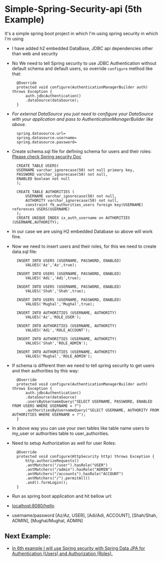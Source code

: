 # Simple-Spring-Security-api (5th Example)
It's a simple spring boot project in which I'm using spring security in which I'm using 

* I have added h2 embedded DataBase, JDBC api dependencies other than web and security
* No We need to tell Spring security to use JDBC Authentication without default schema and default users, so override `configure` method like that:

		@Override
		protected void configure(AuthenticationManagerBuilder auth) throws Exception {	
			auth.jdbcAuthentication()
			.dataSource(dataSource);
		}

* *For external DataSource you just need to configure your DataSource with your application and pass to AuthenticationManagerBuilder like above.*
	
		spring.datasource.url=
		spring.datasource.username=
		spring.datasource.password=

* Create schema.sql file for defining schema for users and their roles: [Please check Spring security Doc](https://docs.spring.io/spring-security/site/docs/current/reference/htmlsingle/#user-schema)
	
		CREATE TABLE USERS(
	    USERNAME varchar_ignorecase(50) not null primary key,
	    PASSWORD varchar_ignorecase(50) not null,
	    ENABLED boolean not null
		);
	
		CREATE TABLE AUTHORITIES (
		    USERNAME varchar_ignorecase(50) not null,
		    AUTHORITY varchar_ignorecase(50) not null,
		    constraint fk_authorities_users foreign key(USERNAME) references USERS(USERNAME)
		);
		CREATE UNIQUE INDEX ix_auth_username on AUTHORITIES (USERNAME,AUTHORITY);

* In our case we are using H2 embedded Database so above will work fine.
* Now we need to insert users and their roles, for this we need to create data.sql file:

		INSERT INTO USERS (USERNAME, PASSWORD, ENABLED) 
			VALUES('Az','Az',true);

		INSERT INTO USERS (USERNAME, PASSWORD, ENABLED) 
			VALUES('Adi','Adi',true);

		INSERT INTO USERS (USERNAME, PASSWORD, ENABLED) 
			VALUES('Shah','Shah',true);

		INSERT INTO USERS (USERNAME, PASSWORD, ENABLED) 
			VALUES('Mughal','Mughal',true);

		INSERT INTO AUTHORITIES (USERNAME, AUTHORITY)
			VALUES('Az','ROLE_USER');

		INSERT INTO AUTHORITIES (USERNAME, AUTHORITY)
			VALUES('Adi','ROLE_ACCOUNT');

		INSERT INTO AUTHORITIES (USERNAME, AUTHORITY)
			VALUES('Shah','ROLE_ADMIN');

		INSERT INTO AUTHORITIES (USERNAME, AUTHORITY)
			VALUES('Mughal','ROLE_ADMIN');
 
* If schema is different then we need to tell spring security to get users and their authorities by this way:

		@Override
		protected void configure(AuthenticationManagerBuilder auth) throws Exception {	
			auth.jdbcAuthentication()
			.dataSource(dataSource)
			.usersByUsernameQuery("SELECT USERNAME, PASSWORD, ENABLED FROM USERS WHERE USERNAME = ?")
			.authoritiesByUsernameQuery("SELECT USERNAME, AUTHORITY FROM AUTHORITIES WHERE USERNAME = ?");		
		}
* In above way you can use your own tables like table name users to my_user or authorities table to user_authorities.
* Need to setup Authorization as well for user Roles:

		@Override
		protected void configure(HttpSecurity http) throws Exception {
			http.authorizeRequests()		
			.antMatchers("/user").hasRole("USER")
			.antMatchers("/admin").hasRole("ADMIN")
			.antMatchers("/accounts").hasRole("ACCOUNT")
			.antMatchers("/").permitAll()
			.and().formLogin();
		} 

* Run as spring boot application and hit bellow url:
* [localhost:8080/hello](http://localhost:8080/hello)
* username/password [Az/Az, USER], [Adi/Adi, ACCOUNT], [Shah/Shah, ADMIN], [Mughal/Mughal, ADMIN]

## Next Example:
* [In 6th example I will use Spring security with Spring Data JPA for Authentication (Users) and Authorization (Roles).](/spring-security-jpa)

